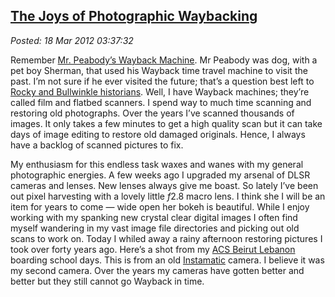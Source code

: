  
[The Joys of Photographic Waybacking](http://bakerjd99.wordpress.com/2012/03/17/the-joys-of-photographic-waybacking/)
---------------------------------------------------------------------------------------------------------------------

*Posted: 18 Mar 2012 03:37:32*

Remember [Mr. Peabody’s Wayback
Machine](http://www.youtube.com/watch?v=Kkqn7O1lHFI). Mr Peabody was
dog, with a pet boy Sherman, that used his Wayback time travel machine
to visit the past. I’m not sure if he ever visited the future; that’s a
question best left to [Rocky and Bullwinkle
historians](http://www.berkeleyside.com/2009/12/22/berkeley-history-rocky-and-bullwinkle/).
Well, I have Wayback machines; they’re called film and flatbed scanners.
I spend way to much time scanning and restoring old photographs. Over
the years I’ve scanned thousands of images. It only takes a few minutes
to get a high quality scan but it can take days of image editing to
restore old damaged originals. Hence, I always have a backlog of scanned
pictures to fix.

My enthusiasm for this endless task waxes and wanes with my general
photographic energies. A few weeks ago I upgraded my arsenal of DLSR
cameras and lenses. New lenses always give me boast. So lately I’ve been
out pixel harvesting with a lovely little $f$2.8 macro lens. I think she
I will be an item for years to come — wide open her bokeh is beautiful.
While I enjoy working with my spanking new crystal clear digital images
I often find myself wandering in my vast image file directories and picking
out old scans to work on. Today I whiled away a rainy afternoon
restoring pictures I took over forty years ago. Here’s a shot from my
[ACS Beirut
Lebanon](http://en.wikipedia.org/wiki/American\_Community\_School\_at\_Beirut)
boarding school days. This is from an old
[Instamatic](http://camerapedia.wikia.com/wiki/Instamatic) camera. I
believe it was my second camera. Over the years my cameras have gotten
better and better but they still cannot go Wayback in time.
